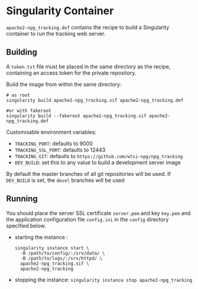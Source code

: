 # Singularity Container

`apache2-npg_tracking.def` contains the recipe to build a Singularity
container to run the tracking web server.

## Building

A `token.txt` file must be placed in the same directory as the recipe,
containing an access token for the private repository.

Build the image from within the same directory: 

```
# as root
singularity build apache2-npg_tracking.sif apache2-npg_tracking.def

#or with fakeroot
singularity build --fakeroot apache2-npg_tracking.sif apache2-npg_tracking.def
```

Customisable environment variables:

- `TRACKING_PORT`: defaults to 9000
- `TRACKING_SSL_PORT`: defaults to 12443
- `TRACKING_GIT`: defaults to `https://github.com/wtsi-npg/npg_tracking`
- `DEV_BUILD`: set this to any value to build a development server image

By default the master branches of all git repositories will be used.
If `DEV_BUILD` is set, the `devel` branches will be used

## Running

You should place the server SSL certificate `server.pem` and key `key.pem`
and the application configuration file `config.ini` in the `config` directory
specified below.

- starting the instance :
  ```
  singularity instance start \
    -B /path/to/config/:/srv/data/ \
    -B /path/to/logs/:/srv/httpd/ \
    apache2-npg_tracking.sif \
    apache2-npg_tracking
  ```

- stopping the instance:
`singularity instance stop apache2-npg_tracking`
